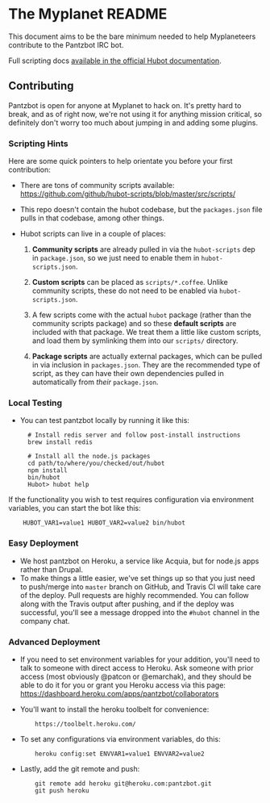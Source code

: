 The Myplanet README
===================

This document aims to be the bare minimum needed to help
Myplaneteers contribute to the Pantzbot IRC bot.

Full scripting docs [available in the official Hubot
documentation](https://github.com/github/hubot/blob/master/docs/scripting.md).

Contributing
------------

Pantzbot is open for anyone at Myplanet to hack on. It's pretty hard to
break, and as of right now, we're not using it for anything mission
critical, so definitely don't worry too much about jumping in and adding
some plugins.

### Scripting Hints

Here are some quick pointers to help orientate you before your first
contribution:

- There are tons of community scripts available:
  https://github.com/github/hubot-scripts/blob/master/src/scripts/

- This repo doesn't contain the hubot codebase, but the `packages.json`
file pulls in that codebase, among other things.

- Hubot scripts can live in a couple of places:

  1. **Community scripts** are already pulled in via the `hubot-scripts` dep
    in `package.json`, so we just need to enable them in
    `hubot-scripts.json`.

  2. **Custom scripts** can be placed as `scripts/*.coffee`. Unlike community
    scripts, these do not need to be enabled via `hubot-scripts.json`.

  3. A few scripts come with the actual `hubot` package (rather than the
    community scripts package) and so these **default scripts** are
    included with that package.  We treat them a little like custom scripts,
    and load them by symlinking them into our `scripts/` directory.

  4. **Package scripts** are actually external packages, which can be
    pulled in via inclusion in `packages.json`. They are the
    recommended type of script, as they can have their own dependencies
    pulled in automatically from *their* `package.json`.

### Local Testing

- You can test pantzbot locally by running it like this:

        # Install redis server and follow post-install instructions
        brew install redis

        # Install all the node.js packages
        cd path/to/where/you/checked/out/hubot
        npm install
        bin/hubot
        Hubot> hubot help

If the functionality you wish to test requires configuration via
environment variables, you can start the bot like this:

        HUBOT_VAR1=value1 HUBOT_VAR2=value2 bin/hubot

### Easy Deployment

- We host pantzbot on Heroku, a service like Acquia, but for
  node.js apps rather than Drupal.
- To make things a little easier, we've set things up so that you just
  need to push/merge into `master` branch on GitHub, and Travis CI will take care
  of the deploy. Pull requests are highly recommended. You can follow
  along with the Travis output after pushing, and if the deploy was
  successful, you'll see a message dropped into the `#hubot` channel in
  the company chat.

### Advanced Deployment

  - If you need to set environment variables for your addition, you'll
  need to talk to someone with direct access to Heroku. Ask someone with
  prior access (most obviously @patcon or @emarchak), and they should be
  able to do it for you or grant you Heroku access via this page:
  https://dashboard.heroku.com/apps/pantzbot/collaborators
  - You'll want to install the heroku toolbelt for convenience:

            https://toolbelt.heroku.com/

  - To set any configurations via environment variables, do this:

            heroku config:set ENVVAR1=value1 ENVVAR2=value2

  - Lastly, add the git remote and push:

            git remote add heroku git@heroku.com:pantzbot.git
            git push heroku
